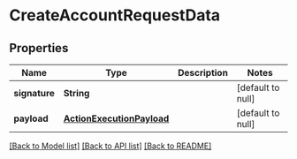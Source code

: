 # CreateAccountRequestData
## Properties

| Name | Type | Description | Notes |
|------------ | ------------- | ------------- | -------------|
| **signature** | **String** |  | [default to null] |
| **payload** | [**ActionExecutionPayload**](ActionExecutionPayload.md) |  | [default to null] |

[[Back to Model list]](../README.md#documentation-for-models) [[Back to API list]](../README.md#documentation-for-api-endpoints) [[Back to README]](../README.md)

